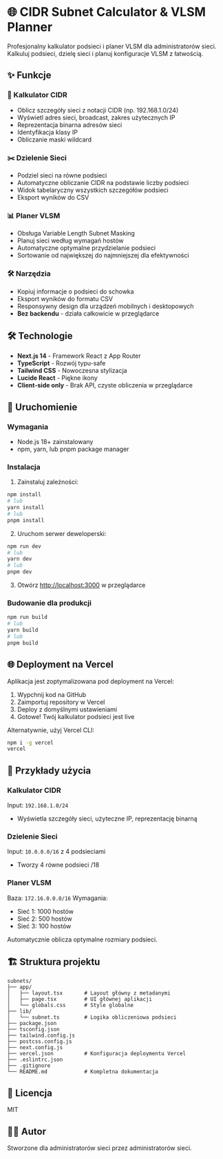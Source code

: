 # 🌐 CIDR Subnet Calculator & VLSM Planner

Profesjonalny kalkulator podsieci i planer VLSM dla administratorów sieci. Kalkuluj podsieci, dzielę sieci i planuj konfiguracje VLSM z łatwością.

## ✨ Funkcje

### 🧮 Kalkulator CIDR
- Oblicz szczegóły sieci z notacji CIDR (np. 192.168.1.0/24)
- Wyświetl adres sieci, broadcast, zakres użytecznych IP
- Reprezentacja binarna adresów sieci
- Identyfikacja klasy IP
- Obliczanie maski wildcard

### ✂️ Dzielenie Sieci
- Podziel sieci na równe podsieci
- Automatyczne obliczanie CIDR na podstawie liczby podsieci
- Widok tabelaryczny wszystkich szczegółów podsieci
- Eksport wyników do CSV

### 📊 Planer VLSM
- Obsługa Variable Length Subnet Masking
- Planuj sieci według wymagań hostów
- Automatyczne optymalne przydzielanie podsieci
- Sortowanie od największej do najmniejszej dla efektywności

### 🛠️ Narzędzia
- Kopiuj informacje o podsieci do schowka
- Eksport wyników do formatu CSV
- Responsywny design dla urządzeń mobilnych i desktopowych
- **Bez backendu** - działa całkowicie w przeglądarce

## 🛠️ Technologie

- **Next.js 14** - Framework React z App Router
- **TypeScript** - Rozwój typu-safe
- **Tailwind CSS** - Nowoczesna stylizacja
- **Lucide React** - Piękne ikony
- **Client-side only** - Brak API, czyste obliczenia w przeglądarce

## 🚀 Uruchomienie

### Wymagania
- Node.js 18+ zainstalowany
- npm, yarn, lub pnpm package manager

### Instalacja

1. Zainstaluj zależności:
```bash
npm install
# lub
yarn install
# lub
pnpm install
```

2. Uruchom serwer deweloperski:
```bash
npm run dev
# lub
yarn dev
# lub
pnpm dev
```

3. Otwórz [http://localhost:3000](http://localhost:3000) w przeglądarce

### Budowanie dla produkcji

```bash
npm run build
# lub
yarn build
# lub
pnpm build
```

## 🌐 Deployment na Vercel

Aplikacja jest zoptymalizowana pod deployment na Vercel:

1. Wypchnij kod na GitHub
2. Zaimportuj repository w Vercel
3. Deploy z domyślnymi ustawieniami
4. Gotowe! Twój kalkulator podsieci jest live

Alternatywnie, użyj Vercel CLI:
```bash
npm i -g vercel
vercel
```

## 📝 Przykłady użycia

### Kalkulator CIDR
Input: `192.168.1.0/24`
- Wyświetla szczegóły sieci, użyteczne IP, reprezentację binarną

### Dzielenie Sieci
Input: `10.0.0.0/16` z 4 podsieciami
- Tworzy 4 równe podsieci /18

### Planer VLSM
Baza: `172.16.0.0.0/16`
Wymagania:
- Sieć 1: 1000 hostów
- Sieć 2: 500 hostów
- Sieć 3: 100 hostów

Automatycznie oblicza optymalne rozmiary podsieci.

## 🏗️ Struktura projektu

```
subnets/
├── app/
│   ├── layout.tsx       # Layout główny z metadanymi
│   ├── page.tsx         # UI głównej aplikacji
│   └── globals.css      # Style globalne
├── lib/
│   └── subnet.ts        # Logika obliczeniowa podsieci
├── package.json
├── tsconfig.json
├── tailwind.config.js
├── postcss.config.js
├── next.config.js
├── vercel.json          # Konfiguracja deploymentu Vercel
├── .eslintrc.json
├── .gitignore
└── README.md            # Kompletna dokumentacja
```

## 📄 Licencja

MIT

## 👨‍💻 Autor

Stworzone dla administratorów sieci przez administratorów sieci.

